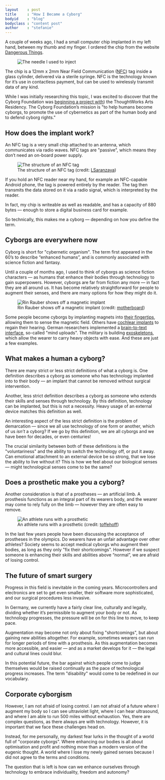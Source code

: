 ```yaml
---
layout    : post
title     : "How I Became a Cyborg"
bodyid    : "blog"
bodyclass : "content post"
author    : "stefanie"
---
```


A couple of weeks ago, I had a small computer chip implanted in my left hand, between my thumb and my finger. I ordered the chip from the website [Dangerous Things](https://dangerousthings.com/). 

<figure>
	<img src="/images/posts/2017-01-17-how-i-became-a-cyborg/needle.jpg" alt="The needle I used to inject" />
</figure>

The chip is a 12mm x 2mm Near Field Communication ([NFC](https://en.wikipedia.org/wiki/Near_field_communication)) tag inside a glass cylinder, delivered via a sterile syringe. NFC is the technology known for it’s use in contactless payment, but can be used to wirelessly transmit data of any kind.

<!--excerpt-ends-->

While I was initially researching this topic, I was excited to discover that the Cyborg Foundation was [beginning a project with](https://thoughtworksarts.io/blog/introducing-cyborg-foundation/)) the ThoughtWorks Arts Residency. The Cyborg Foundation’s mission is "to help humans become cyborgs, to promote the use of cybernetics as part of the human body and to defend cyborg rights."

## How does the implant work?

An NFC tag is a very small chip attached to an antenna, which communicates via radio waves. NFC tags are "passive", which means they don’t need an on-board power supply.

<figure>
	<img src="/images/posts/2017-01-17-how-i-became-a-cyborg/nfc.png" alt="The structure of an NFC tag" />
	<figcaption>The structure of an NFC tag (credit: <a href="https://commons.wikimedia.org/wiki/File:NFC_Tag_Structure.PNG">LSaranzaya</a>)</figcaption>
</figure>

If you hold an NFC reader near my hand, for example an NFC-capable Android phone, the tag is powered entirely by the reader. The tag then transmits the data stored on it via a radio signal, which is interpreted by the reader.

In fact, my chip is writeable as well as readable, and has a capacity of 880 bytes — enough to store a digital business card for example.

So technically, this makes me a cyborg — depending on how you define the term.

## Cyborgs are everywhere now

Cyborg is short for "cybernetic organism". The term first appeared in the 60’s to describe “enhanced humans”, and is commonly associated with science fiction and fantasy.

Until a couple of months ago, I used to think of cyborgs as science fiction characters — as humans that enhance their bodies through technology to gain superpowers. However, cyborgs are far from fiction any more — in fact they are all around us. It has become relatively straightforward for people to augment their senses, and there are many options for how they might do it.

<figure>
	<img src="/images/posts/2017-01-17-how-i-became-a-cyborg/rin-rauber.jpg" alt="Rin Rauber shows off a magnetic implant" />
	<figcaption>Rin Rauber shows off a magnetic implant (credit: <a href="https://motherboard.vice.com/de/read/wir-haben-das-cybarcamp-in-berlin-besucht">motherboard</a>)</figcaption>
</figure>

Some people become cyborgs by implanting magnets into [their fingertips](http://rin-raeuber.com/implants.html), allowing them to sense the magnetic field. Others have [cochlear implants](https://en.wikipedia.org/wiki/Cochlear_implant) to regain their hearing. German researchers implemented a [brain-to-text interface](http://www.kit.edu/kit/english/pi_2015_063_speech-recognition-from-brain-activity.php), so-called "mind uploads". The military is building [exoskeletons](https://en.wikipedia.org/wiki/Powered_exoskeleton), which allow the wearer to carry heavy objects with ease. And these are just a few examples.

## What makes a human a cyborg?

There are many strict or less strict definitions of what a cyborg is. One definition describes a cyborg as someone who has technology implanted into to their body — an implant that cannot be removed without surgical intervention.

Another, less strict definition describes a cyborg as someone who extends their skills and senses through technology. By this definition, technology can be implanted, but this is not a necessity. Heavy usage of an external device matches this definition as well.

An interesting aspect of the less strict definition is the problem of demarcation — since we all use technology of one form or another, which of us *isn’t* a cyborg? If we go by this definition, we are all cyborgs and we have been for decades, or even centuries!

The crucial similarity between both of these definitions is the "voluntariness" and the ability to switch the technology off, or put it away. Can emotional attachment to an external device be so strong, that we lose the ability to live without it? This is how we feel about our biological senses — might technological senses come to be the same?

## Does a prosthetic make you a cyborg?

Another consideration is that of  a prostheses — an artificial limb. A prosthesis functions as an integral part of its wearers body, and the wearer may come to rely fully on the limb — however they are often easy to remove.

<figure>
	<img src="/images/posts/2017-01-17-how-i-became-a-cyborg/athlete.jpg" alt="An athlete runs with a prosthetic" />
	<figcaption>An athlete runs with a prosthetic (credit: <a href="https://www.flickr.com/photos/toffehoff/238444227">toffehoff</a>)</figcaption>
</figure>

In the last few years people have been discussing the acceptance of prostheses in the olympics. Do wearers have an unfair advantage over other athletes? Society seems to accept medical cyborgs who augment their bodies, as long as they only "fix their shortcomings". However if we suspect someone is enhancing their skills and abilities above “normal”, we are afraid of losing control.

## The future of smart surgery

Progress in this field is inevitable in the coming years. Microcontrollers and electronics are set to get even smaller, their software more sophisticated, and our surgical procedures less invasive. 

In Germany, we currently have a fairly clear line, culturally and legally, dividing whether it’s permissible to augment your body or not. As technology progresses, the pressure will be on for this line to move, to keep pace.

Augmentation may become not only about fixing "shortcomings", but about gaining new abilities altogether. For example, sometimes wearers can run for longer periods of time with a prosthesis. As this augmentation becomes more accessible, and easier — and as a market develops for it — the legal and cultural lines could blur.

In this potential future, the bar against which people come to judge themselves would be raised continually as the pace of technological progress increases. The term "disability" would come to be redefined in our vocabulary.

## Corporate cyborgism

However, I am not afraid of losing control. I am not afraid of a future where I augment my body so I can see ultraviolet light, where I can hear ultrasound, and where I am able to run 500 miles without exhaustion. Yes, there are complex questions, as there always are with technology. However, it is important that we face these challenges head on.

Instead, for me personally, my darkest fear lurks in the thought of a world full of "corporate cyborgs". Where enhancing our bodies is all about optimisation and profit and nothing more than a modern version of the eugenic thought. A world where I lose my newly gained senses because I did not agree to the terms and conditions.

The question that is left is how can we enhance ourselves through technology to embrace individuality, freedom and autonomy?